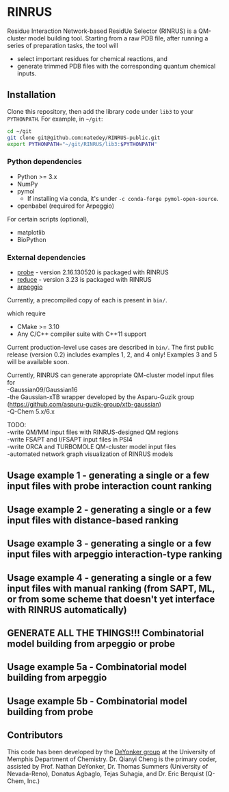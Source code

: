 # RINRUS

Residue Interaction Network-based ResidUe Selector (RINRUS) is a QM-cluster model building tool.  Starting from a raw PDB file, after running a series of preparation tasks, the tool will
- select important residues for chemical reactions, and
- generate trimmed PDB files with the corresponding quantum chemical inputs.

## Installation

Clone this repository, then add the library code under `lib3` to your `PYTHONPATH`. For example, in `~/git`:
``` bash
cd ~/git
git clone git@github.com:natedey/RINRUS-public.git
export PYTHONPATH="~/git/RINRUS/lib3:$PYTHONPATH"
```

### Python dependencies

- Python >= 3.x
- NumPy
- pymol
  - If installing via conda, it's under `-c conda-forge pymol-open-source`.
- openbabel (required for Arpeggio)

For certain scripts (optional),
- matplotlib
- BioPython

### External dependencies

- [probe](https://github.com/rlabduke/probe) - version 2.16.130520 is packaged with RINRUS
- [reduce](https://github.com/rlabduke/reduce) - version 3.23 is packaged with RINRUS
- [arpeggio](http://biosig.unimelb.edu.au/arpeggioweb)

Currently, a precompiled copy of each is present in `bin/`.

which require
- CMake >= 3.10
- Any C/C++ compiler suite with C++11 support

Current production-level use cases are described in `bin/`. The first public release (version 0.2) includes examples 1, 2, and 4 only!
Examples 3 and 5 will be available soon.

Currently, RINRUS can generate appropriate QM-cluster model input files for  
-Gaussian09/Gaussian16  
-the Gaussian-xTB wrapper developed by the Asparu-Guzik group (https://github.com/aspuru-guzik-group/xtb-gaussian)  
-Q-Chem 5.x/6.x  

TODO:  
-write QM/MM input files with RINRUS-designed QM regions  
-write FSAPT and I/FSAPT input files in PSI4   
-write ORCA and TURBOMOLE QM-cluster model input files  
-automated network graph visualization of RINRUS models  

## Usage example 1 - generating a single or a few input files with probe interaction count ranking 

## Usage example 2 - generating a single or a few input files with distance-based ranking

## Usage example 3 - generating a single or a few input files with arpeggio interaction-type ranking

## Usage example 4 - generating a single or a few input files with manual ranking (from SAPT, ML, or from some scheme that doesn't yet interface with RINRUS automatically)

## GENERATE ALL THE THINGS!!! Combinatorial model building from arpeggio or probe
## Usage example 5a - Combinatorial model building from arpeggio
## Usage example 5b - Combinatorial model building from probe

## Contributors
This code has been developed by the [DeYonker group](https://www.memphis.edu/chem/faculty-deyonker/index.php) at the University of Memphis Department of Chemistry. 
Dr. Qianyi Cheng is the primary coder, assisted by Prof. Nathan DeYonker, Dr. Thomas Summers (University of Nevada-Reno), Donatus Agbaglo, Tejas Suhagia, and Dr. Eric Berquist (Q-Chem, Inc.)
